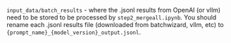 `input_data/batch_results` - where the .jsonl results from OpenAI (or vllm) need to be stored to be processed by `step2_mergeall.ipynb`. You should rename each .jsonl results file (downloaded from batchwizard, vllm, etc) to `{prompt_name}_{model_version}_output.jsonl`.